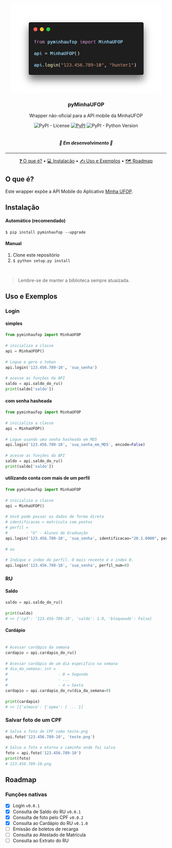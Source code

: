 <div align="center">
	<a href="https://pypi.org/project/pyminhaufop/" target="_blank">
    	<img alt="Exemplo pyminhaufop" title="pyminhaufop" src="./.github/header.png" />
    </a>
    </div>

<h3 align="center">pyMinhaUFOP</h3>
<p align="center">Wrapper não-oficial para a API mobile da MinhaUFOP</p>

<div align="center">
  <img alt="PyPI - License" src="https://img.shields.io/pypi/l/pyminhaufop?label=LICEN%C3%87A&style=for-the-badge">
  <a href="https://pypi.org/project/pyminhaufop/" target="_blank"><img alt="PyPI" src="https://img.shields.io/pypi/v/pyminhaufop?style=for-the-badge"></a>
  <img alt="PyPI - Python Version" src="https://img.shields.io/pypi/pyversions/pyminhaufop?style=for-the-badge">
</div>

<br/>

<h5 align="center"> 
🚧 Em desenvolvimento 🚧
</h5>

---

<p align="center">
    <a href="#o-que-é">❓ O que é?</a> •
    <a href="#instalação">💻 Instalação</a> • 
    <a href="#uso-e-exemplos">✍️ Uso e Exemplos</a> •
    <a href="#roadmap">🗺️ Roadmap</a>
</p>

## O que é?
Este wrapper expõe a API Mobile do Aplicativo [Minha UFOP](https://play.google.com/store/apps/details?id=br.ufop.app).

## Instalação


#### Automático (recomendado)

```
$ pip install pyminhaufop --upgrade
```

#### Manual

1. Clone este repositório
2. ```$ python setup.py install```

<br/>

> Lembre-se de manter a biblioteca sempre atuaizada.

## Uso e Exemplos

### Login
#### simples
```python
from pyminhaufop import MinhaUFOP

# inicializa a classe
api = MinhaUFOP()

# Logue e gere o token
api.login('123.456.789-10', 'sua_senha')

# acesse as funções da API
saldo = api.saldo_do_ru()
print(saldo['saldo'])
```

#### com senha hasheada
```python
from pyminhaufop import MinhaUFOP

# inicializa a classe
api = MinhaUFOP()

# Logue usando uma senha hasheada em MD5
api.login('123.456.789-10', 'sua_senha_em_MD5', encode=False)

# acesse as funções da API
saldo = api.saldo_do_ru()
print(saldo['saldo'])
```

#### utilizando conta com mais de um perfil
```python
from pyminhaufop import MinhaUFOP

# inicializa a classe
api = MinhaUFOP()

# Você pode passar os dados de forma direta
# identificacao = matrícula com pontos
# perfil = 
#        - "G" - Alunos de Graduação
api.login('123.456.789-10', 'sua_senha', identificacao="20.1.0000", perfil="G")

# ou 

# Indique o index do perfil. O mais recente é o index 0.
api.login('123.456.789-10', 'sua_senha', perfil_num=0)
```

### RU
#### Saldo
```python
saldo = api.saldo_do_ru()

print(saldo)
# >> {'cpf': '123.456-789-10', 'saldo': 1.0, 'bloqueado': False}
```

#### Cardápio
```python

# Acessar cardápio da semana
cardapio = api.cardapio_do_ru()

# Acessar cardápio de um dia específico na semana
# dia_da_semana: int =
#                      - 0 = Segunda
#                      - ...
#                      - 4 = Sexta
cardapio = api.cardapio_do_ru(dia_da_semana=0)

print(cardapio)
# >> [{'almoco': {'opma': [ ... }]
```

### Salvar foto de um CPF
```python
# Salva a foto do CPF como teste.png
api.foto('123.456.789-10', 'teste.png')

# Salva a foto e etorna o caminho onde foi salva
foto = api.foto('123.456.789-10')
print(foto)
# 123.456.789-10.png
```

## Roadmap

### Funções nativas

- [x] Login `v0.0.1`
- [x] Consulta de Saldo do RU `v0.0.1`
- [x] Consulta de foto pelo CPF `v0.0.2`
- [x] Consulta ao Cardápio do RU `v0.1.0`
- [ ] Emissão de boletos de recarga
- [ ] Consulta ao Atestado de Matrícula
- [ ] Consulta ao Extrato do RU